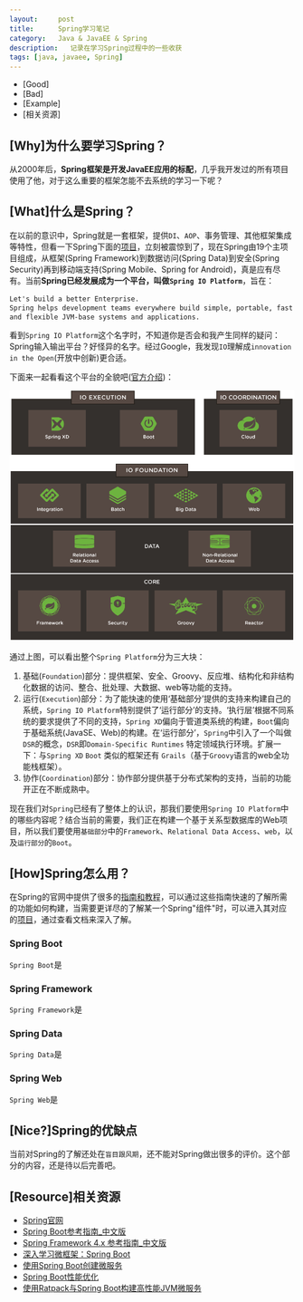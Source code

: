 ```yaml
---
layout:     post
title:      Spring学习笔记
category:   Java & JavaEE & Spring
description:   记录在学习Spring过程中的一些收获
tags: [java, javaee, Spring]
---
```


- [Good]
- [Bad]
- [Example]
- [相关资源]

##  [Why]为什么要学习Spring？
从2000年后，**Spring框架是开发JavaEE应用的标配**，几乎我开发过的所有项目使用了他，对于这么重要的框架怎能不去系统的学习一下呢？

## [What]什么是Spring？
在以前的意识中，Spring就是一套框架，提供`DI`、`AOP`、事务管理、其他框架集成等特性，但看一下Spring下面的[项目](http://spring.io/projects)，立刻被震惊到了，现在Spring由19个主项目组成，从框架(Spring Framework)到数据访问(Spring Data)到安全(Spring Security)再到移动端支持(Spring Mobile、Spring for Android)，真是应有尽有。当前**Spring已经发展成为一个平台，叫做`Spring IO Platform`**，旨在：

    Let's build a better Enterprise.
    Spring helps development teams everywhere build simple, portable, fast and flexible JVM-base systems and applications.

看到`Spring IO Platform`这个名字时，不知道你是否会和我产生同样的疑问：Spring输入输出平台？好怪异的名字。经过Google，我发现`IO`理解成`innovation in the Open`(开放中创新)更合适。

下面来一起看看这个平台的全貌吧([官方介绍](http://spring.io/platform/))：

![Spring IO Platform stack](/images/2016-01-22/platform-stack.png)

通过上图，可以看出整个`Spring Platform`分为三大块：

1. 基础(`Foundation`)部分：提供框架、安全、Groovy、反应堆、结构化和非结构化数据的访问、整合、批处理、大数据、web等功能的支持。
2. 运行(`Execution`)部分：为了能快速的使用‘基础部分’提供的支持来构建自己的系统，`Spring IO Platform`特别提供了‘运行部分’的支持。‘执行层’根据不同系统的要求提供了不同的支持，`Spring XD`偏向于管道类系统的构建，`Boot`偏向于基础系统(JavaSE、Web)的构建。在‘运行部分’，`Spring`中引入了一个叫做`DSR`的概念，`DSR`即`Domain-Specific Runtimes` 特定领域执行环境。扩展一下：与`Spring XD` `Boot` 类似的框架还有 `Grails`（基于`Groovy`语言的web全功能栈框架）。
3. 协作(`Coordination`)部分：协作部分提供基于分布式架构的支持，当前的功能开正在不断成熟中。

现在我们对`Spring`已经有了整体上的认识，那我们要使用`Spring IO Platform`中的哪些内容呢？结合当前的需要，我们正在构建一个基于关系型数据库的Web项目，所以我们要使用`基础部分`中的`Framework`、`Relational Data Access`、`web`，以及`运行部分`的`Boot`。

## [How]Spring怎么用？
在Spring的官网中提供了很多的[指南和教程](http://spring.io/guides)，可以通过这些指南快速的了解所需的功能如何构建，当需要更详尽的了解某一个Spring"组件"时，可以进入其对应的[项目](http://spring.io/projects)，通过查看文档来深入了解。

### Spring Boot
`Spring Boot`是

### Spring Framework
`Spring Framework`是

### Spring Data
`Spring Data`是

### Spring Web
`Spring Web`是

## [Nice?]Spring的优缺点
当前对Spring的了解还处在`盲目跟风期`，还不能对Spring做出很多的评价。这个部分的内容，还是待以后完善吧。

## [Resource]相关资源
- [Spring官网](http://spring.io/)
- [Spring Boot参考指南\_中文版](https://qbgbook.gitbooks.io/spring-boot-reference-guide-zh/content/)
- [Spring Framework 4.x 参考指南\_中文版](https://waylau.gitbooks.io/spring-framework-4-reference/content/)
- [深入学习微框架：Spring Boot](http://www.infoq.com/cn/articles/microframeworks1-spring-boot)
- [使用Spring Boot创建微服务](http://www.infoq.com/cn/articles/boot-microservices)
- [Spring Boot性能优化](http://news.oneapm.com/spring-boot/)
- [使用Ratpack与Spring Boot构建高性能JVM微服务](http://www.infoq.com/cn/articles/Ratpack-and-Spring-Boot)
